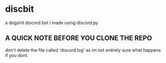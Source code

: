 # discbit

a dogshit discord bot i made using discord.py

## A QUICK NOTE BEFORE YOU CLONE THE REPO

don't delete the file called 'discord.log' as im not entirely sure what happens if you dont.
